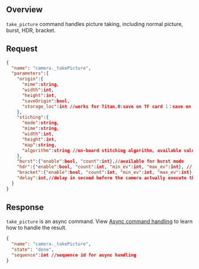 ## Overview

`take_picture` command handles picture taking, including normal picture, burst, HDR, bracket.

## Request

```json
{
  "name": "camera._takePicture",
  "parameters":{
    "origin":{
      "mime":string, 
      "width":int, 
      "height":int,
      "saveOrigin":bool,
      "storage_loc":int //works for Titan,0:save on TF card 1：save on Main storage
    },
    "stiching":{
      "mode":string, 
      "mime":string, 
      "width":int, 
      "height":int, 
      "map":string, 
      "algorithm":string //on-board stitching algorithm, available values are "opticalFlow" and "normal",default "normal"
    },
    "burst":{"enable":bool, "count":int},//available for burst mode
    "hdr":{"enable":bool, "count":int, "min_ev":int, "max_ev":int}, // available for hdr mode, currently only support 3 pictures
    "bracket":{"enable":bool, "count":int, "min_ev":int, "max_ev":int}, //available for bracket mode
    "delay":int,//delay in second before the camera actually execute the take picture command
  }
}
```



## Response

`take_picture` is an async command. View [Async command handling](../async_command_handling.md) to learn how to handle the result.

```json
{
  "name": "camera._takePicture",
  "state": "done",
  "sequence":int //sequence id for async handling
}
```

